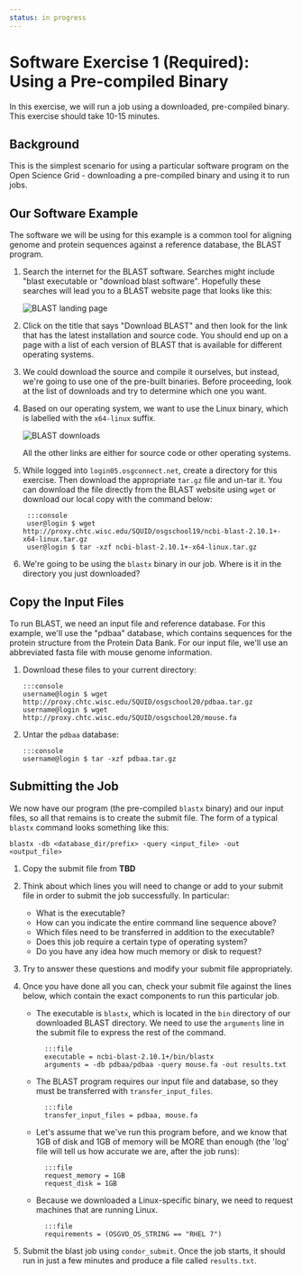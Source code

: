 ```yaml
---
status: in progress
---
```


<style type="text/css"> pre em { font-style: normal; background-color: yellow; } pre strong { font-style: normal; font-weight: bold; color: \#008; } </style>

Software Exercise 1 (Required): Using a Pre-compiled Binary
===================================================

In this exercise, we will run a job using a downloaded, pre-compiled binary. This exercise should take 10-15 minutes.

Background
----------

This is the simplest scenario for using a particular software program on the Open Science Grid - downloading a pre-compiled binary and using it to run jobs. 

Our Software Example
--------------------

The software we will be using for this example is a common tool for aligning genome and protein sequences against a
reference database, the BLAST program.

1.  Search the internet for the BLAST software.  Searches might include "blast executable or "download blast software".  Hopefully these searches will lead you to a BLAST website page that looks like this:

    ![BLAST landing page][blast-page]

1.  Click on the title that says "Download BLAST" and then look for the link that has the latest installation and source code.  You should end up on a page with a list of each version of BLAST that is available for different operating systems.

1.  We could download the source and compile it ourselves, but instead, we're going to use one of the pre-built binaries.  Before proceeding, look at the list of downloads and try to determine which one you want. 

1.  Based on our operating system, we want to use the Linux binary, which is labelled with the `x64-linux` suffix. 

	![BLAST downloads][blast-downloads]

	All the other links are either for source code or other operating systems. 
	
1. While logged into `login05.osgconnect.net`, create a directory for this exercise. Then download the appropriate `tar.gz` file and un-tar it. You can download the file directly from the BLAST website using `wget` or download our local copy with the command below: 

        :::console
        user@login $ wget http://proxy.chtc.wisc.edu/SQUID/osgschool19/ncbi-blast-2.10.1+-x64-linux.tar.gz
        user@login $ tar -xzf ncbi-blast-2.10.1+-x64-linux.tar.gz

1.  We're going to be using the `blastx` binary in our job. Where is it in the directory you just downloaded?

Copy the Input Files
--------------------

To run BLAST, we need an input file and reference database. For this example, we'll use the "pdbaa" database, which contains sequences for the protein structure from the Protein Data Bank. For our input file, we'll use an abbreviated fasta file with mouse genome information.

1.  Download these files to your current directory: 

        :::console
        username@login $ wget http://proxy.chtc.wisc.edu/SQUID/osgschool20/pdbaa.tar.gz
        username@login $ wget http://proxy.chtc.wisc.edu/SQUID/osgschool20/mouse.fa

1.  Untar the `pdbaa` database: 

        :::console
        username@login $ tar -xzf pdbaa.tar.gz


Submitting the Job
------------------

We now have our program (the pre-compiled `blastx` binary) and our input files, so all that remains is to create the submit file. The form of a typical `blastx` command looks something like this:

```file
blastx -db <database_dir/prefix> -query <input_file> -out <output_file>
```

1.   Copy the submit file from **TBD**

1. Think about which lines you will need to change or add to your submit file in order to submit the job successfully. In particular:    
	-   What is the executable?
	-   How can you indicate the entire command line sequence above?
	-   Which files need to be transferred in addition to the executable?
	-   Does this job require a certain type of operating system?
	-   Do you have any idea how much memory or disk to request?

1. Try to answer these questions and modify your submit file appropriately.

1. Once you have done all you can, check your submit file against the lines below, which contain the exact components to run this particular job.

    * The executable is `blastx`, which is located in the `bin` directory of our downloaded BLAST directory. We need to use the `arguments` line in the submit file to express the rest of the command. 
    
            :::file
            executable = ncbi-blast-2.10.1+/bin/blastx
            arguments = -db pdbaa/pdbaa -query mouse.fa -out results.txt

    * The BLAST program requires our input file and database, so they must be transferred with `transfer_input_files`. 
    
            :::file
            transfer_input_files = pdbaa, mouse.fa
	    
    * Let's assume that we've run this program before, and we know that 1GB of disk and 1GB of memory will be MORE than enough (the 'log' file will tell us how accurate we are, after the job runs): 
    
            :::file
            request_memory = 1GB
	    	request_disk = 1GB

    * Because we downloaded a Linux-specific binary, we need to request machines that are running Linux. 
    
            :::file
            requirements = (OSGVO_OS_STRING == "RHEL 7")

1. Submit the blast job using `condor_submit`. Once the job starts, it should run in just a few minutes and produce a file called `results.txt`.

[blast-page]: /materials/day2/files/osgus19-day2-part3-ex2-blast-src-page.png
[blast-downloads]: /materials/day2/files/osgus19-day2-part3-ex2-blast-src-page.png